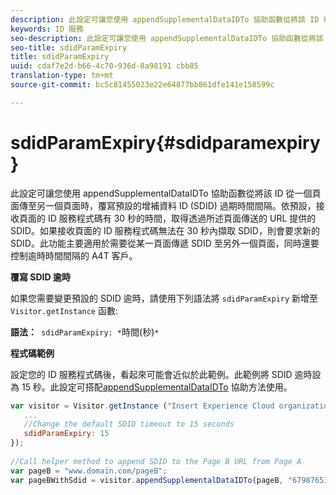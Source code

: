```yaml
---
description: 此設定可讓您使用 appendSupplementalDataIDTo 協助函數從將該 ID 從一個頁面傳至另一個頁面時，覆寫預設的增補資料 ID (SDID) 過期時間間隔。依預設，接收頁面的 ID 服務程式碼有 30 秒的時間，取得透過所述頁面傳送的 URL 提供的 SDID。如果接收頁面的 ID 服務程式碼無法在 30 秒內擷取 SDID，則會要求新的 SDID。此功能主要適用於需要從某一頁面傳遞 SDID 至另外一個頁面，同時還要控制逾時時間間隔的 A4T 客戶。
keywords: ID 服務
seo-description: 此設定可讓您使用 appendSupplementalDataIDTo 協助函數從將該 ID 從一個頁面傳至另一個頁面時，覆寫預設的增補資料 ID (SDID) 過期時間間隔。依預設，接收頁面的 ID 服務程式碼有 30 秒的時間，取得透過所述頁面傳送的 URL 提供的 SDID。如果接收頁面的 ID 服務程式碼無法在 30 秒內擷取 SDID，則會要求新的 SDID。此功能主要適用於需要從某一頁面傳遞 SDID 至另外一個頁面，同時還要控制逾時時間間隔的 A4T 客戶。
seo-title: sdidParamExpiry
title: sdidParamExpiry
uuid: cdaf7e2d-b66-4c70-936d-8a98191 cbb85
translation-type: tm+mt
source-git-commit: bc5c81455023e22e64877bb861dfe141e158599c

---
```



# sdidParamExpiry{#sdidparamexpiry}

此設定可讓您使用 appendSupplementalDataIDTo 協助函數從將該 ID 從一個頁面傳至另一個頁面時，覆寫預設的增補資料 ID (SDID) 過期時間間隔。依預設，接收頁面的 ID 服務程式碼有 30 秒的時間，取得透過所述頁面傳送的 URL 提供的 SDID。如果接收頁面的 ID 服務程式碼無法在 30 秒內擷取 SDID，則會要求新的 SDID。此功能主要適用於需要從某一頁面傳遞 SDID 至另外一個頁面，同時還要控制逾時時間間隔的 A4T 客戶。

**覆寫 SDID 逾時**

如果您需要變更預設的 SDID 逾時，請使用下列語法將 `sdidParamExpiry` 新增至 `Visitor.getInstance` 函數:

**語法：**` sdidParamExpiry: *`時間(秒)`*`

**程式碼範例**

設定您的 ID 服務程式碼後，看起來可能會近似於此範例。此範例將 SDID 逾時設為 15 秒。此設定可搭配[appendSupplementalDataIDTo](../../library/get-set/appendsupplementaldataidto.md#reference-65d09de6fde0418f8c62fa79304a755d) 協助方法使用。

```js
var visitor = Visitor.getInstance ("Insert Experience Cloud organization ID here",{ 
   ... 
   //Change the default SDID timeout to 15 seconds 
   sdidParamExpiry: 15 
}); 
 
//Call helper method to append SDID to the Page B URL from Page A 
var pageB = "www.domain.com/pageB"; 
var pageBWithSdid = visitor.appendSupplementalDataIDTo(pageB, "67987653465787219"); 
```

